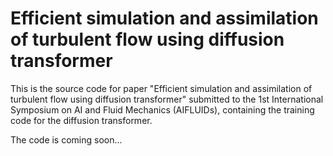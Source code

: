 Efficient simulation and assimilation of turbulent flow using diffusion transformer
===================================================================================

This is the source code for paper "Efficient simulation and assimilation of turbulent flow using diffusion transformer" submitted to the 1st International Symposium on AI and Fluid Mechanics (AIFLUIDs), containing the training code for the diffusion transformer.

The code is coming soon...
